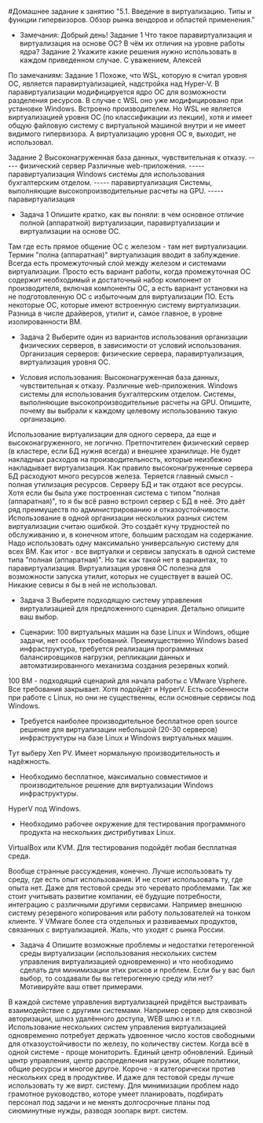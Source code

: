 #Домашнее задание к занятию "5.1. Введение в виртуализацию. Типы и функции гипервизоров. Обзор рынка вендоров и областей применения."

- Замечания:
Добрый день!
Задание 1
Что такое паравиртуализация и виртуализация на основе ОС? В чём их отличия на уровне работы ядра?
Задание 2
Укажите какие решения нужно использовать в каждом приведенном случае.
С уважением,
Алексей

По замечаниям:
Задание 1
Похоже, что WSL, которую я считал уровня ОС, является паравиртуализацией, надстройка над Hyper-V. В паравиртуализации модифицируется ядро ОС для возможности разделения ресурсов. В случае с WSL оно уже модифицировано при установке Windows. Встроено производителем. Но WSL не является виртуализацией уровня ОС (по классификации из лекции), хотя и имеет общую файловую систему с виртуальной машиной внутри и не имеет видимого гипервизора. 
А виртуализацию уровня ОС я, выходит, не использовал.

Задание 2
Высоконагруженная база данных, чувствительная к отказу.                 ----- физический сервер
Различные web-приложения.                                               ----- паравиртуализация
Windows системы для использования бухгалтерским отделом.                ----- паравиртуализация
Системы, выполняющие высокопроизводительные расчеты на GPU.             ----- паравиртуализация



- Задача 1
Опишите кратко, как вы поняли: в чем основное отличие полной (аппаратной) виртуализации, паравиртуализации и виртуализации на основе ОС.

Там где есть прямое общение ОС с железом - там нет виртуализации.
Термин "полна (аппаратная)" виртуализация вводит в заблуждение. Всегда есть промежуточный слой между железом и системами виртуализации. Просто есть вариант работы, когда промежуточная ОС содержит необходимый и достаточный набор компонент от производителя, включая компоненты ОС, а есть вариант установки на не подготовленную ОС с избыточным для виртуализации ПО.  Есть некоторые ОС, которые имеют встроенную систему виртуализации.
Разница в числе драйверов, утилит и, самое главное, в уровне изолированности ВМ.

- Задача 2
Выберите один из вариантов использования организации физических серверов, в зависимости от условий использования.
Организация серверов:
физические сервера,
паравиртуализация,
виртуализация уровня ОС.

- Условия использования:
Высоконагруженная база данных, чувствительная к отказу.
Различные web-приложения.
Windows системы для использования бухгалтерским отделом.
Системы, выполняющие высокопроизводительные расчеты на GPU.
Опишите, почему вы выбрали к каждому целевому использованию такую организацию.

Использование виртуализации для одного сервера, да еще и высоконагруженного, не логично. Претпочтителен физический сервер (в кластере, если БД нужня всегда) и внешнее хранилище. Не будет накладных расходов на производительность, которые неизбежно накладывает виртуализация. Как правило высоконагруженные сервера БД расходуют много ресурсов железа. Теряется главный смысл - полная утилизация ресурсов. Серверу БД и так отдают все ресурсы. Хотя если бы была уже построенная система с типом "полная (аппаратная)", то я бы всё равно встроил сервер с БД в неё. Это даёт ряд преимуществ по администрированию и отказоустойчивости.
Использование в одной организации нескольких разных систем виртуализации считаю ошибкой. Это создаёт кучу трудностей по обслуживанию и, в конечном итоге, большим расходам на содержание. Надо использовать одну максимально универсальную систему для всех ВМ. Как итог - все виртуалки и сервисы запускать в одной системе типа "полная (аппаратная)".
Но так как такой нет в вариантах, то паравиртуализация.
Виртуализация уровня ОС полезна для возможности запуска утилит, которых не существует в вашей ОС. Никакие севисы я бы в ней не использовал.

- Задача 3
Выберите подходящую систему управления виртуализацией для предложенного сценария. Детально опишите ваш выбор.

- Сценарии:
100 виртуальных машин на базе Linux и Windows, общие задачи, нет особых требований. Преимущественно Windows based инфраструктура, требуется реализация программных балансировщиков нагрузки, репликации данных и автоматизированного механизма создания резервных копий.

100 ВМ - подходящий сценарий для начала работы с VMware Vsphere. Все требования закрывает. 
Хотя подойдёт и HyperV. Есть особенности при работе с Linux, но они не существенны, если основные сервисы под Windows.

- Требуется наиболее производительное бесплатное open source решение для виртуализации небольшой (20-30 серверов) инфраструктуры на базе Linux и Windows виртуальных машин.

Тут выберу Xen PV. Имеет нормальную производительность и надёжность.

- Необходимо бесплатное, максимально совместимое и производительное решение для виртуализации Windows инфраструктуры.

HyperV под Windows.

- Необходимо рабочее окружение для тестирования программного продукта на нескольких дистрибутивах Linux.

VirtualBox или KVM. Для тестирования подойдёт любая бесплатная среда. 

Вообще странные рассуждения, конечно. Лучше использовать ту среду, где есть опыт использования. И не стоит использовать ту, где опыта нет. Даже для тестовой среды это черевато проблемами. Так же стоит учитывать развитие компании, её будущие потребности, интеграцию с различными другими сервисами. Например внешнюю систему резервного копирования или работу пользователей на тонком клиенте. У VMware более ста отдельных и развиваемых продуктов, связанных с виртуализацией. Жаль, что уходят с рынка России.

- Задача 4
Опишите возможные проблемы и недостатки гетерогенной среды виртуализации (использования нескольких систем управления виртуализацией одновременно) и что необходимо сделать для минимизации этих рисков и проблем. Если бы у вас был выбор, то создавали бы вы гетерогенную среду или нет? Мотивируйте ваш ответ примерами.

В каждой системе управления виртуализацией придётся выстраивать взаимодействие с другими системами. Например сервер для сквозной авторизации, шлюз удалённого доступа, WEB шлюз и т.п. Использование нескольких систем управления виртуализацией одновременно потребует держать удвоенное число хостов свободными для отказоустойчивости по железу, по количеству систем. Когда всё в одной системе - проще мониторить. Единый центр обновлений. Единый центр управления, центр распределения нагрузки, общие политики, общие ресурсы и многое другое. Короче - я категорически против нескольких сред в продуктиве. И даже для тестовой среды лучше использовать ту же вирт. систему.
Для минимизации проблем надо грамотное руководство, которе умеет планировать, подбирать персонал под задачи и не менять долгосрочные планы под сиюминутные нужды, разводя зоопарк вирт. систем.


